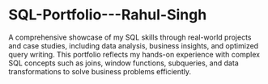 # SQL-Portfolio---Rahul-Singh
A comprehensive showcase of my SQL skills through real-world projects and case studies, including data analysis, business insights, and optimized query writing. This portfolio reflects my hands-on experience with complex SQL concepts such as joins, window functions, subqueries, and data transformations to solve business problems efficiently.
